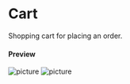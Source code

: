 Cart
===================

Shopping cart for placing an order.

#### Preview

![picture](/km-shop/data/frontend/screencapture-shop-keygenqt-cart-2022-12-09-16_20_56.png)
![picture](/km-shop/data/frontend/screencapture-shop-keygenqt-cart-2022-12-09-16_21_38.png)